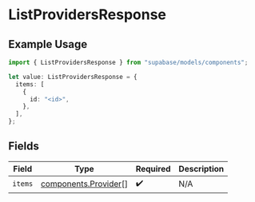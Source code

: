 # ListProvidersResponse

## Example Usage

```typescript
import { ListProvidersResponse } from "supabase/models/components";

let value: ListProvidersResponse = {
  items: [
    {
      id: "<id>",
    },
  ],
};
```

## Fields

| Field                                                        | Type                                                         | Required                                                     | Description                                                  |
| ------------------------------------------------------------ | ------------------------------------------------------------ | ------------------------------------------------------------ | ------------------------------------------------------------ |
| `items`                                                      | [components.Provider](../../models/components/provider.md)[] | :heavy_check_mark:                                           | N/A                                                          |